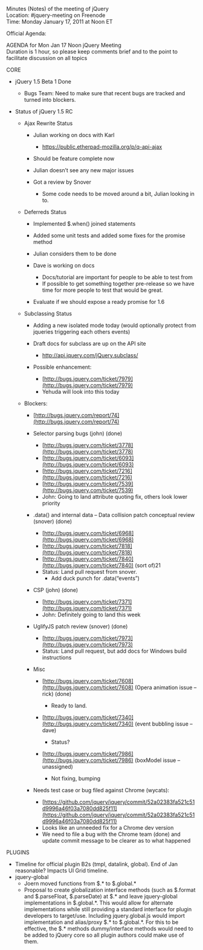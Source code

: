 Minutes (Notes) of the meeting of jQuery  
 Location: \#jquery-meeting on Freenode  
 Time: Monday January 17, 2011 at Noon ET

Official Agenda:

AGENDA for Mon Jan 17 Noon jQuery Meeting  
 Duration is 1 hour, so please keep comments brief and to the point to
facilitate discussion on all topics

CORE

-   jQuery 1.5 Beta 1 Done
    -   Bugs Team: Need to make sure that recent bugs are tracked and
        turned into blockers.

-   Status of jQuery 1.5 RC
    -   Ajax Rewrite Status
        -   Julian working on docs with Karl
            -   https://public.etherpad-mozilla.org/p/q-api-ajax

        -   Should be feature complete now
        -   Julian doesn’t see any new major issues
        -   Got a review by Snover
            -   Some code needs to be moved around a bit, Julian looking
                in to.

    -   Deferreds Status
        -   Implemented \$.when() joined statements
        -   Added some unit tests and added some fixes for the promise
            method
        -   Julian considers them to be done
        -   Dave is working on docs
            -   Docs/tutorial are important for people to be able to
                test from
            -   If possible to get something together pre-release so we
                have time for more people to test that would be great.

        -   Evaluate if we should expose a ready promise for 1.6

    -   Subclassing Status
        -   Adding a new isolated mode today (would optionally protect
            from jqueries triggering each others events)
        -   Draft docs for subclass are up on the API site
            -   http://api.jquery.com/jQuery.subclass/

        -   Possible enhancement:
            -   [http://bugs.jquery.com/ticket/7979](http://bugs.jquery.com/ticket/7979)
            -   Yehuda will look into this today

    -   Blockers:
        -   [http://bugs.jquery.com/report/74](http://bugs.jquery.com/report/74)
        -   Selector parsing bugs (john) (done)
            -   [http://bugs.jquery.com/ticket/3778](http://bugs.jquery.com/ticket/3778)
            -   [http://bugs.jquery.com/ticket/6093](http://bugs.jquery.com/ticket/6093)
            -   [http://bugs.jquery.com/ticket/7216](http://bugs.jquery.com/ticket/7216)
            -   [http://bugs.jquery.com/ticket/7539](http://bugs.jquery.com/ticket/7539)
            -   John: Going to land attribute quoting fix, others look
                lower priority

        -   .data() and internal data – Data collision patch conceptual
            review (snover) (done)
            -   [http://bugs.jquery.com/ticket/6968](http://bugs.jquery.com/ticket/6968)
            -   [http://bugs.jquery.com/ticket/7818](http://bugs.jquery.com/ticket/7818)
            -   [http://bugs.jquery.com/ticket/7840](http://bugs.jquery.com/ticket/7840)
                (sort of)21
            -   Status: Land pull request from snover.
                -   Add duck punch for .data(“events”)

        -   CSP (john) (done)
            -   [http://bugs.jquery.com/ticket/7371](http://bugs.jquery.com/ticket/7371)
            -   John: Definitely going to land this week

        -   UglifyJS patch review (snover) (done)
            -   [http://bugs.jquery.com/ticket/7973](http://bugs.jquery.com/ticket/7973)
            -   Status: Land pull request, but add docs for Windows
                build instructions

        -   Misc
            -   [http://bugs.jquery.com/ticket/7608](http://bugs.jquery.com/ticket/7608)
                (Opera animation issue – rick) (done)
                -   Ready to land.

            -   [http://bugs.jquery.com/ticket/7340](http://bugs.jquery.com/ticket/7340)
                (event bubbling issue – dave)
                -   Status?

            -   [http://bugs.jquery.com/ticket/7986](http://bugs.jquery.com/ticket/7986)
                (boxModel issue – unassigned)
                -   Not fixing, bumping

        -   Needs test case or bug filed against Chrome (wycats):
            -   [https://github.com/jquery/jquery/commit/52a02383fa521c51d9996a46f03a7080dd825f11](https://github.com/jquery/jquery/commit/52a02383fa521c51d9996a46f03a7080dd825f11)
            -   Looks like an unneeded fix for a Chrome dev version
            -   We need to file a bug with the Chrome team (done) and
                update commit message to be clearer as to what happened

PLUGINS

-   Timeline for official plugin B2s (tmpl, datalink, global). End of
    Jan reasonable? Impacts UI Grid timeline.
-   jquery-global
    -   Joern moved functions from \$.\* to \$.global.\*
    -   Proposal to create globalization interface methods (such as
        \$.format and \$.parseFloat, \$.parseDate) at \$.\* and leave
        jquery-global implementations in \$.global.\*. This would allow
        for alternate implementations while still providing a standard
        interface for plugin developers to target/use. Including
        jquery.global.js would import implementation and alias/proxy
        \$.\* to \$.global.\*. For this to be effective, the \$.\*
        methods dummy/interface methods would need to be added to jQuery
        core so all plugin authors could make use of them.


